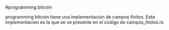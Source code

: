 #programming bitcoin

programming bitcoin tiene una implementacion de campos finitos. Esta implementacion es la que se ve presente en el codigo de campos_finitos.rs
